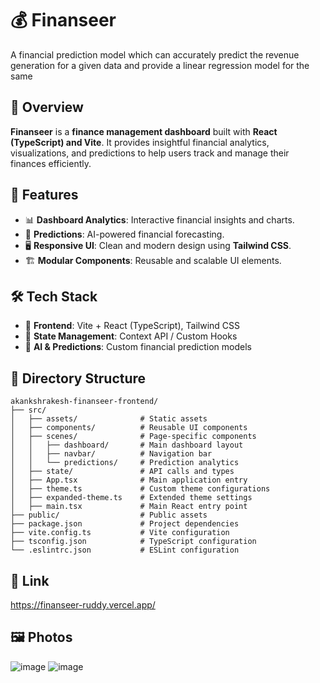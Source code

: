 # 💰 Finanseer
A financial prediction model which can accurately predict the revenue generation for a given data and provide a linear regression model for the same
## 📌 Overview
**Finanseer** is a **finance management dashboard** built with **React (TypeScript) and Vite**. It provides insightful financial analytics, visualizations, and predictions to help users track and manage their finances efficiently.

## 🚀 Features
- 📊 **Dashboard Analytics**: Interactive financial insights and charts.
- 🔮 **Predictions**: AI-powered financial forecasting.
- 🖥 **Responsive UI**: Clean and modern design using **Tailwind CSS**.
- 🏗 **Modular Components**: Reusable and scalable UI elements.

## 🛠 Tech Stack
- 🎨 **Frontend**: Vite + React (TypeScript), Tailwind CSS
- 🔌 **State Management**: Context API / Custom Hooks
- 🔮 **AI & Predictions**: Custom financial prediction models

## 📂 Directory Structure
```
akankshrakesh-finanseer-frontend/
├── src/
│   ├── assets/              # Static assets
│   ├── components/          # Reusable UI components
│   ├── scenes/              # Page-specific components
│   │   ├── dashboard/       # Main dashboard layout
│   │   ├── navbar/          # Navigation bar
│   │   └── predictions/     # Prediction analytics
│   ├── state/               # API calls and types
│   ├── App.tsx              # Main application entry
│   ├── theme.ts             # Custom theme configurations
│   ├── expanded-theme.ts    # Extended theme settings
│   ├── main.tsx             # Main React entry point
├── public/                  # Public assets
├── package.json             # Project dependencies
├── vite.config.ts           # Vite configuration
├── tsconfig.json            # TypeScript configuration
└── .eslintrc.json           # ESLint configuration
```
## 🔗 Link
https://finanseer-ruddy.vercel.app/

## 🖼️ Photos
![image](https://github.com/user-attachments/assets/849d4d21-47c1-497e-8eeb-ac015a18bc1a)
![image](https://github.com/user-attachments/assets/77b55526-501f-46dd-8123-f96045ba149a)

